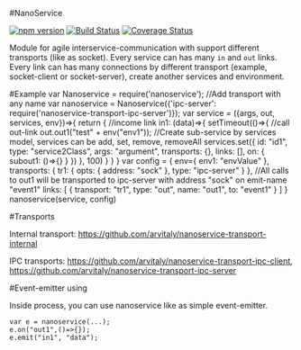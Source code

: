 #NanoService

[![npm version](https://badge.fury.io/js/nanoservice.svg)](https://badge.fury.io/js/nanoservice)
[![Build Status](https://travis-ci.org/arvitaly/nanoservice.svg?branch=master)](https://travis-ci.org/arvitaly/nanoservice)
[![Coverage Status](https://coveralls.io/repos/github/arvitaly/nanoservice/badge.svg?branch=master)](https://coveralls.io/github/arvitaly/nanoservice?branch=master)

Module for agile interservice-communication with support different transports (like as socket). Every service can has many `in` and `out` links. Every link can has many connections by different transport (example, socket-client or socket-server), create another services and environment.


#Example
    var Nanoservice = require('nanoservice');
    //Add transport with any name
    var nanoservice = Nanoservice({'ipc-server': require('nanoservice-transport-ipc-server')});
    var service = ({args, out, services, env})=>{
        return {
            //income link
            in1: (data)=>{
                setTimeout(()=>{
                    //call out-link 
                    out.out1("test" + env("env1"));
                    //Create sub-service by services model, services can be add, set, remove, removeAll
                    services.set({
                        id: "id1",
                        type: "service2Class",
                        args: "argument",
                        transports: {},
                        links: [],
                        on: {
                            subout1: ()=>{}
                        }
                    })
                }, 100)
            }
        }
    }
    var config = {
        env={
            env1: "envValue"
        },
        transports: {
            tr1: {
                opts: {
                    address: "sock"
                },
                type: "ipc-server"
            }
        },
        //All calls to out1 will be transported to ipc-server with address "sock" on emit-name "event1" 
        links: [
            {
                transport: "tr1",
                type: "out",
                name: "out1",
                to: "event1"
            }
        ]
    }
    nanoservice(service, config)

#Transports

Internal transport: https://github.com/arvitaly/nanoservice-transport-internal

IPC transports: https://github.com/arvitaly/nanoservice-transport-ipc-client, https://github.com/arvitaly/nanoservice-transport-ipc-server

#Event-emitter using

Inside process, you can use nanoservice like as simple event-emitter.

    var e = nanoservice(...);
    e.on("out1",()=>{});
    e.emit("in1", "data");
